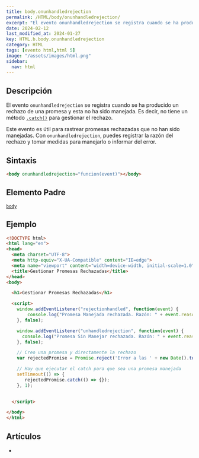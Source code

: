 ```yaml
---
title: body.onunhandledrejection
permalink: /HTML/body/onunhandledrejection/
excerpt: "El evento onunhandledrejection se registra cuando se ha producido un rechazo de una promesa y esta no ha sido manejada. Es útil para rastrear promesas rechazadas y tomar medidas para manejarlas o informar del error."
date: 2024-02-12
last_modified_at: 2024-01-27
key: HTML.b.body.onunhandledrejection
category: HTML
tags: [evento html,html 5]
image: "/assets/images/html.png"
sidebar:
  nav: html
---
```


## Descripción


El evento `onunhandledrejection` se registra cuando se ha producido un rechazo de una promesa y esta no ha sido manejada. Es decir, no tiene un método [`.catch()`](https://www.w3api.com/Javascript/Promise/catch) para gestionar el rechazo.


Este evento es útil para rastrear promesas rechazadas que no han sido manejadas. Con `onunhandledrejection`, puedes registrar la razón del rechazo y tomar medidas para manejarlo o informar del error.


## Sintaxis


```html
<body onunhandledrejection="funcion(event)"></body>
```


## Elemento Padre


[`body`](https://www.w3api.com/HTML/body/)


## Ejemplo


```html
<!DOCTYPE html>
<html lang="en">
<head>
  <meta charset="UTF-8">
  <meta http-equiv="X-UA-Compatible" content="IE=edge">
  <meta name="viewport" content="width=device-width, initial-scale=1.0">
  <title>Gestionar Promesas Rechazadas</title>
</head>
<body>

  <h1>Gestionar Promesas Rechazadas</h1>

  <script>
    window.addEventListener("rejectionhandled", function(event) {            
        console.log("Promesa Manejada rechazada. Razón: " + event.reason);
    }, false);

    window.addEventListener("unhandledrejection", function(event) {            
      console.log("Promesa Sin Manejar rechazada. Razón: " + event.reason);
    }, false);

    // Creo una promesa y directamente la rechazo
    var rejectedPromise = Promise.reject('Error a las ' + new Date().toLocaleTimeString());

    // Hay que ejecutar el catch para que sea una promesa manejada        
    setTimeout(() => {
       rejectedPromise.catch(() => {});
    }, 1);
    

  </script>

</body>
</html>
```


## Artículos

- 
